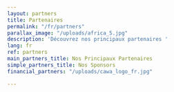```yaml
---
layout: partners
title: Partenaires
permalink: "/fr/partners"
parallax_image: "/uploads/africa_5.jpg"
description: 'Découvrez nos principaux partenaires '
lang: fr
ref: partners
main_partners_title: Nos Principaux Partenaires
simple_partners_title: Nos Sponsors
financial_partners: "/uploads/cawa_logo_fr.jpg"

---
```

